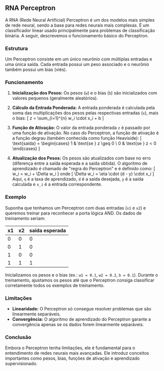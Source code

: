 ## RNA Perceptron

A RNA (Rede Neural Artificial) Perceptron é um dos modelos mais simples de rede neural, sendo a base para redes neurais mais complexas. É um classificador linear usado principalmente para problemas de classificação binária. A seguir, descrevemos o funcionamento básico do Perceptron.

### Estrutura

Um Perceptron consiste em um único neurônio com múltiplas entradas e uma única saída. Cada entrada possui um peso associado e o neurônio também possui um bias (viés).

### Funcionamento

1. **Inicialização dos Pesos:** Os pesos (`w`) e o bias (`b`) são inicializados com valores pequenos (geralmente aleatórios).

2. **Cálculo da Entrada Ponderada:** A entrada ponderada é calculada pela soma das multiplicações dos pesos pelas respectivas entradas (`x`), mais o bias:
    \[
    z = \sum_{i=1}^{n} w_i \cdot x_i + b
    \]

3. **Função de Ativação:** O valor da entrada ponderada `z` é passado por uma função de ativação. No caso do Perceptron, a função de ativação é a função degrau (também conhecida como função Heaviside):
    \[
    \text{saída} = \begin{cases} 
    1 & \text{se } z \geq 0 \\
    0 & \text{se } z < 0 
    \end{cases}
    \]

4. **Atualização dos Pesos:** Os pesos são atualizados com base no erro (diferença entre a saída esperada e a saída obtida). O algoritmo de aprendizado é chamado de "regra do Perceptron" e é definido como:
    \[
    w_i = w_i + \Delta w_i
    \]
    onde
    \[
    \Delta w_i = \eta \cdot (d - y) \cdot x_i
    \]
    Aqui, `η` é a taxa de aprendizado, `d` é a saída desejada, `y` é a saída calculada e `x_i` é a entrada correspondente.

### Exemplo

Suponha que tenhamos um Perceptron com duas entradas (`x1` e `x2`) e queremos treinar para reconhecer a porta lógica AND. Os dados de treinamento seriam:

| x1 | x2 | saída esperada |
|----|----|----------------|
| 0  | 0  | 0              |
| 0  | 1  | 0              |
| 1  | 0  | 0              |
| 1  | 1  | 1              |

Inicializamos os pesos e o bias (ex.: `w1 = 0.1`, `w2 = 0.2`, `b = 0.1`). Durante o treinamento, ajustamos os pesos até que o Perceptron consiga classificar corretamente todos os exemplos de treinamento.

### Limitações

- **Linearidade:** O Perceptron só consegue resolver problemas que são linearmente separáveis.
- **Convergência:** O algoritmo de aprendizado do Perceptron garante a convergência apenas se os dados forem linearmente separáveis.

### Conclusão

Embora o Perceptron tenha limitações, ele é fundamental para o entendimento de redes neurais mais avançadas. Ele introduz conceitos importantes como pesos, bias, funções de ativação e aprendizado supervisionado.

